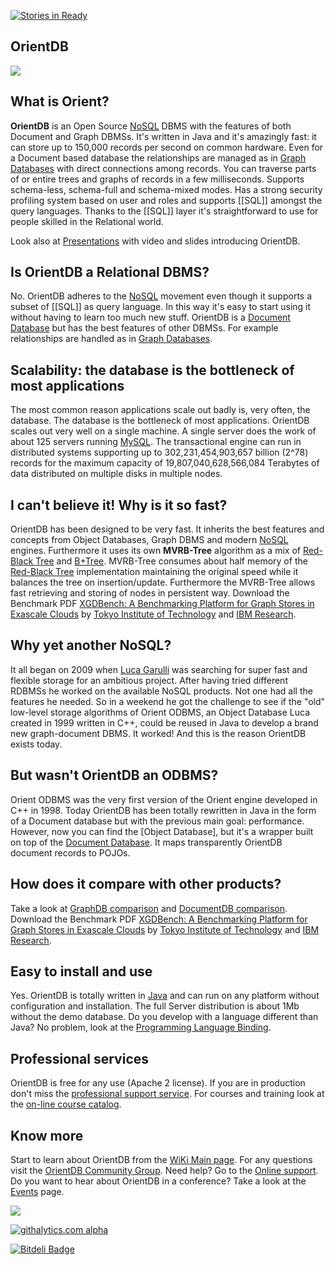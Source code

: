 [![Stories in Ready](https://badge.waffle.io/proteus/orientdb.png?label=ready&title=Ready)](https://waffle.io/proteus/orientdb)
## OrientDB

[<img src="http://www.orientdb.org/images/graphed-tutorial-graph_small.png">](http://studio.nuvolabase.com/db/free/demo/GratefulDeadConcerts/studio/?user=reader&passthrough=false&database=/db/free/demo/GratefulDeadConcerts&password=reader)

## What is Orient?

**OrientDB** is an Open Source [NoSQL](http://en.wikipedia.org/wiki/NoSQL) DBMS with the features of both Document and Graph DBMSs. It's written in Java and it's amazingly fast: it can store up to 150,000 records per second on common hardware. Even for a Document based database the relationships are managed as in [Graph Databases](http://en.wikipedia.org/wiki/Graph_database) with direct connections among records. You can traverse parts of or entire trees and graphs of records in a few milliseconds. Supports schema-less, schema-full and schema-mixed modes. Has a strong security profiling system based on user and roles and supports [[SQL]] amongst the query languages. Thanks to the [[SQL]] layer it's straightforward to use for people skilled in the Relational world.

Look also at [Presentations](https://github.com/orientechnologies/orientdb/wiki/Presentations) with video and slides introducing OrientDB.

## Is OrientDB a Relational DBMS?

No. OrientDB adheres to the [NoSQL](http://en.wikipedia.org/wiki/NoSQL) movement even though it supports a subset of [[SQL]] as query language. In this way it's easy to start using it without having to learn too much new stuff. OrientDB is a [Document Database](http://en.wikipedia.org/wiki/Document-oriented_database) but has the best features of other DBMSs. For example relationships are handled as in [Graph Databases](http://en.wikipedia.org/wiki/Graph_database).

## Scalability: the database is the bottleneck of most applications

The most common reason applications scale out badly is, very often, the database. The database is the bottleneck of most applications. OrientDB scales out very well on a single machine. A single server does the work of about 125 servers running [MySQL](http://en.wikipedia.org/wiki/Mysql). The transactional engine can run in distributed systems supporting up to 302,231,454,903,657 billion (2^78) records for the maximum capacity of 19,807,040,628,566,084 Terabytes of data distributed on multiple disks in multiple nodes.

## I can't believe it! Why is it so fast?

OrientDB has been designed to be very fast. It inherits the best features and concepts from Object Databases, Graph DBMS and modern [NoSQL](http://en.wikipedia.org/wiki/NoSQL) engines. Furthermore it uses its own **MVRB-Tree** algorithm as a mix of [Red-Black Tree](http://en.wikipedia.org/wiki/Red-black_tree) and [B+Tree](http://en.wikipedia.org/wiki/B%2Btree). MVRB-Tree consumes about half memory of the [Red-Black Tree](http://en.wikipedia.org/wiki/Red-black_tree) implementation maintaining the original speed while it balances the tree on insertion/update. Furthermore the MVRB-Tree allows fast retrieving and storing of nodes in persistent way.
Download the Benchmark PDF <a href="https://docs.google.com/viewer?a=v&pid=sites&srcid=ZGVmYXVsdGRvbWFpbnx0b2t5b3RlY2hzdXp1bXVyYWxhYmVuZ3xneDoyMGRiOGFlM2Y2OGY5Mzhj">XGDBench: A Benchmarking Platform for Graph Stores in Exascale Clouds</a> by <a href="http://www.cs.titech.ac.jp/cs-home-e.html">Tokyo Institute of Technology</a> and <a href="http://www.research.ibm.com/labs/tokyo/">IBM Research</a>.

## Why yet another NoSQL?

It all began on 2009 when [Luca Garulli](https://github.com/orientechnologies/orientdb/wiki/Team) was searching for super fast and flexible storage for an ambitious project. After having tried different RDBMSs he worked on the available NoSQL products. Not one had all the features he needed. So in a weekend he got the challenge to see if the "old" low-level storage algorithms of Orient ODBMS, an Object Database Luca created in 1999 written in C++, could be reused in Java to develop a brand new graph-document DBMS. It worked! And this is the reason OrientDB exists today.

## But wasn't OrientDB an ODBMS?

Orient ODBMS was the very first version of the Orient engine developed in C++ in 1998. Today OrientDB has been totally rewritten in Java in the form of a Document database but with the previous main goal: performance. However, now you can find the [Object Database], but it's a wrapper built on top of the [Document Database](https://github.com/orientechnologies/orientdb/wiki/Document-Database). It maps transparently OrientDB document records to POJOs.

## How does it compare with other products?

Take a look at [GraphDB comparison](https://github.com/orientechnologies/orientdb/wiki/GraphDB-Comparison) and [DocumentDB comparison](https://github.com/orientechnologies/orientdb/wiki/DocumentDB-Comparison).
Download the Benchmark PDF <a href="https://docs.google.com/viewer?a=v&pid=sites&srcid=ZGVmYXVsdGRvbWFpbnx0b2t5b3RlY2hzdXp1bXVyYWxhYmVuZ3xneDoyMGRiOGFlM2Y2OGY5Mzhj">XGDBench: A Benchmarking Platform for Graph Stores in Exascale Clouds</a> by <a href="http://www.cs.titech.ac.jp/cs-home-e.html">Tokyo Institute of Technology</a> and <a href="http://www.research.ibm.com/labs/tokyo/">IBM Research</a>.

## Easy to install and use

Yes. OrientDB is totally written in [Java](http://en.wikipedia.org/wiki/Java_%28programming_language%29) and can run on any platform without configuration and installation. The full Server distribution is about 1Mb without the demo database. Do you develop with a language different than Java? No problem, look at the [Programming Language Binding](https://github.com/orientechnologies/orientdb/wiki/Programming-Language-Bindings).

## Professional services

OrientDB is free for any use (Apache 2 license). If you are in production don't miss the [professional support service](http://orientechnologies.com/support.htm). For courses and training look at the [on-line course catalog](http://orientechnologies.com/training.htm).

## Know more

Start to learn about OrientDB from the [WiKi Main page](https://github.com/orientechnologies/orientdb/wiki). For any questions visit the [OrientDB Community Group](http://www.orientdb.org/community-group.htm). Need help? Go to the [Online support](http://chat.stackoverflow.com/rooms/6625/orientdb). Do you want to hear about OrientDB in a conference? Take a look at the [Events](https://github.com/orientechnologies/orientdb/wiki/) page.

[![](http://mac.softpedia.com/base_img/softpedia_free_award_f.gif)](http://mac.softpedia.com/get/Developer-Tools/Orient.shtml)

[![githalytics.com alpha](https://cruel-carlota.pagodabox.com/56a16d9c5e47a25019e0be3a52d8a366 "githalytics.com")](http://githalytics.com/orientechnologies/orientdb)

[![Bitdeli Badge](https://d2weczhvl823v0.cloudfront.net/orientechnologies/orientdb/trend.png)](https://bitdeli.com/free "Bitdeli Badge")

<script>
  (function(i,s,o,g,r,a,m){i['GoogleAnalyticsObject']=r;i[r]=i[r]||function(){
  (i[r].q=i[r].q||[]).push(arguments)},i[r].l=1*new Date();a=s.createElement(o),
  m=s.getElementsByTagName(o)[0];a.async=1;a.src=g;m.parentNode.insertBefore(a,m)
  })(window,document,'script','//www.google-analytics.com/analytics.js','ga');

  ga('create', 'UA-28543690-2', 'orientechnologies.com');
  ga('send', 'pageview');

</script>
